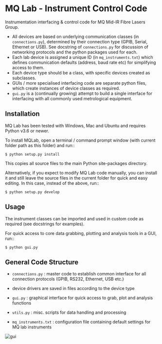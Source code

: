 # MQ Lab - Instrument Control Code

Instrumentation interfacing & control code for MQ Mid-IR Fibre Lasers Group.

* All devices are based on underlying communication classes (in ``connections.py``), determined by their connection type (GPIB, Serial, Ethernet or USB). See docstring of ``connections.py`` for discussion of networking protocols and the python packages used for each.
* Each lab device is assigned a unique ID (in ``mq_instruments.txt``) which defines communication defaults (address, baud rate etc) for simplifying access to them.
* Each device type should be a class, with specific devices created as subclasses.
* GUIs / more specialised interfacing code are separate python files, which create instances of device classes as required.
* ``gui.py`` is a (continually growing) attempt to build a single interface for interfacing with all commonly used metrological equipment.

## Installation
MQ Lab has been tested with Windows, Mac and Ubuntu and requires Python v3.6 or newer.

To install MQLab, open a terminal / command prompt window (with current folder path as this folder) and run::

    $ python setup.py install

This copies all source files to the main Python site-packages directory.

Alternatively, if you expect to modify MQ Lab code manually, you can install it and still leave the source files in the current folder for quick and easy editing. In this case, instead of the above, run::

    $ python setup.py develop

## Usage
The instrument classes can be imported and used in custom code as required (see docstrings for examples).

For quick access to core data grabbing, plotting and analysis tools in a GUI, run::

    $ python gui.py


## General Code Structure
* ``connections.py`` : master code to establish common interface for all connection protocols (GPIB, RS232, Ethernet, USB etc.)

* device drivers are saved in files according to the device type

* ``gui.py`` : graphical interface for quick access to grab, plot and analysis functions

* ``utils.py`` : misc. scripts for data handling and processing

* ``mq_instruments.txt`` : configuration file containing default settings for MQ lab instruments

![gui](https://raw.githubusercontent.com/riwoodward/mqlab/master/mqlab/resources/gui_screenshot.jpg)
